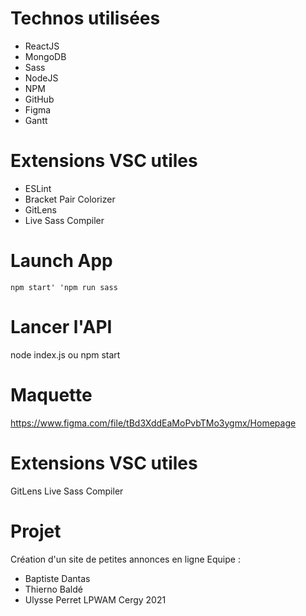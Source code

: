 # Technos utilisées

- ReactJS
- MongoDB
- Sass
- NodeJS
- NPM
- GitHub
- Figma
- Gantt

# Extensions VSC utiles
- ESLint
- Bracket Pair Colorizer
- GitLens
- Live Sass Compiler

# Launch App
`npm start' 'npm run sass`

# Lancer l'API
node index.js ou npm start

# Maquette
https://www.figma.com/file/tBd3XddEaMoPvbTMo3ygmx/Homepage

# Extensions VSC utiles
GitLens Live Sass Compiler

# Projet
Création d'un site de petites annonces en ligne
Equipe :
- Baptiste Dantas
- Thierno Baldé
- Ulysse Perret
LPWAM Cergy 2021